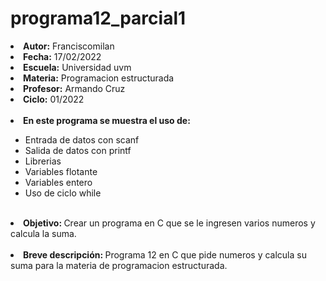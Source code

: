 # programa12_parcial1

<li><b>Autor:</b> Franciscomilan</li>
 <li><b>Fecha:</b> 17/02/2022 </li>
 <li><b>Escuela:</b> Universidad uvm</li>
 <li><b>Materia:</b> Programacion estructurada</li>
 <li><b>Profesor:</b> Armando Cruz</li>
 <li><b>Ciclo:</b> 01/2022</li>
 <br>
 <li><b> En este programa se muestra el uso de: </b></li>
 <ul>
	 <li> Entrada de datos con scanf</li>
	 <li> Salida de datos con printf </li>
	<li>Librerias </li>
 	<li>Variables flotante </li>
  <li>Variables entero </li>
  <li>Uso de ciclo while </li>
 </ul>
<br>
 <li> <b> Objetivo: </b> Crear un programa en C que se le ingresen varios numeros y calcula la suma.</li>
 <br>
 <li><b> Breve descripción: </b>Programa 12 en C que pide numeros y calcula su suma para la materia de programacion estructurada.	  </li>
